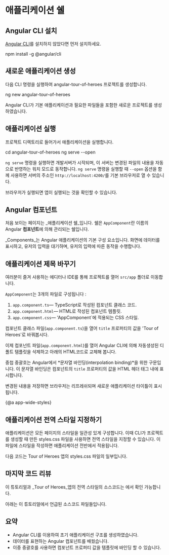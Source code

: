 # 애플리케이션 쉘

## Angular CLI 설치

[Angular CLI](https://github.com/angular/angular-cli)를 설치하지 않았다면 먼저 설치하세요.

<code-example language="sh" class="code-shell">
  npm install -g @angular/cli
</code-example>  

## 새로운 애플리케이션 생성

다음 CLI 명령을 실행하여 angular-tour-of-heroes 프로젝트를 생성합니다.

<code-example language="sh" class="code-shell">
  ng new angular-tour-of-heroes
</code-example> 

Angular CLI가 기본 애플리케이션과 필요한 파일들을 포함한 새로운 프로젝트를 생성하였습니다. 

## 애플리케이션 실행

프로젝트 디렉토리로 들어가서 애플리케이션을 실행합니다.

<code-example language="sh" class="code-shell">
  cd angular-tour-of-heroes
  ng serve --open
</code-example>
 
<div class="l-sub-section">

`ng serve` 명령을 실행하면 개발서버가 시작되며, 이 서버는 변경된 파일의 내용을 자동으로 반영하는 워치 모드로 동작합니다.
`ng serve` 명령을 실행할 때 `--open` 옵션을 함께 사용하면 서버의 주소인 `http://localhost:4200/`를 기본 브라우저로 열 수 있습니다.

</div>

브라우저가 실행되면 앱이 실행되는 것을 확인할 수 있습니다.

## Angular 컴포넌트

처음 보이는 페이지는 _애플리케이션 쉘_입니다.
쉘은 `AppComponent`란 이름의 Angular **컴포넌트**에 의해 관리되는 쉘입니다.

_Components_는 Angular 애플리케이션의 기본 구성 요소입니다.
화면에 데이터를 표시하고, 유저의 입력을 대기하며, 유저의 입력에 따른 동작을 수행합니다.

## 애플리케이션 제목 바꾸기

여러분이 즐겨 사용하는 에디터나 IDE를 통해 프로젝트를 열어 `src/app` 폴더로 이동합니다.

`AppComponent`는 3개의 파일로 구성됩니다 : 

1. `app.component.ts`&mdash; TypeScript로 작성된 컴포넌트 클래스 코드.
1. `app.component.html`&mdash; HTML로 작성된 컴포넌트 템플릿.
1. `app.component.css`&mdash; 'AppComponent`에 적용되는 CSS 스타일.
 

컴포넌트 클래스 파일(`app.component.ts`)을 열어 `title` 프로퍼티의 값을 'Tour of Heroes'로 바꿔봅시다.

<code-example path="toh-pt0/src/app/app.component.ts" region="set-title" title="app.component.ts (class title property)" linenums="false">
</code-example>

이제 컴포넌트 파일(`app.component.html`)를 열어 Angular CLI에 의해 자동생성된 디폴트 템플릿을 삭제하고 아래의 HTML코드로 교체해 봅니다.

<code-example path="toh-pt0/src/app/app.component.html" 
  title="app.component.html (template)" linenums="false">
</code-example>

중첩 중괄호는 Angular에서 *문자열 바인딩(interpolation binding)*을 위한 구문입니다.
이 문자열 바인딩은 컴포넌트의 `title` 프로퍼티의 값을 HTML 헤더 태그 내에 표시합니다.

변경된 내용을 저장하면 브라우저는 리프레쉬되며 새로운 애플리케이션 타이틀이 표시됩니다.

{@a app-wide-styles}

## 애플리케이션 전역 스타일 지정하기

애플리케이션은 모든 페이지의 스타일을 일관성 있게 구성합니다.
이때 CLI가 프로젝트를 생성할 때 만든 styles.css 파일을 사용하면 전역 스타일을 지정할 수 있습니다.
이 파일에 스타일을 작성하면 애플리케이션 전반에서 적용됩니다.

다음 코드는 Tour of Heroes 앱의 styles.css 파일의 일부입니다.
<code-example path="toh-pt0/src/styles.1.css" title="src/styles.css (excerpt)">
</code-example>

## 마지막 코드 리뷰

이 튜토리얼과 _Tour of Heroes_앱의 전역 스타일의 소스코드는 <live-example></live-example>에서 확인 가능합니다.

아래는 이 튜토리얼에서 언급된 소스코드 파일들입니다. 

<code-tabs>

  <code-pane title="src/app/app.component.ts" path="toh-pt0/src/app/app.component.ts">
  </code-pane>

  <code-pane title="src/app/app.component.html" path="toh-pt0/src/app/app.component.html">
  </code-pane>

  <code-pane 
    title="src/styles.css (excerpt)" 
    path="toh-pt0/src/styles.1.css">
  </code-pane>
</code-tabs>

## 요약

* Angular CLI를 이용하여 초기 애플리케이션 구조를 생성하였습니다.
* 데이터를 표현하는 Angular 컴포넌트를 배웠습니다.
* 이중 중괄호를 사용하면 컴포넌트 프로퍼티 값을 템플릿에 바인딩 할 수 있습니다.